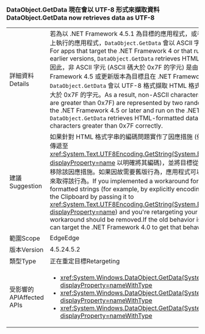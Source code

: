 ### <a name="dataobjectgetdata-now-retrieves-data-as-utf-8"></a><span data-ttu-id="28ada-101">DataObject.GetData 現在會以 UTF-8 形式來擷取資料</span><span class="sxs-lookup"><span data-stu-id="28ada-101">DataObject.GetData now retrieves data as UTF-8</span></span>

|   |   |
|---|---|
|<span data-ttu-id="28ada-102">詳細資料</span><span class="sxs-lookup"><span data-stu-id="28ada-102">Details</span></span>|<span data-ttu-id="28ada-103">若為以 .NET Framework 4.5.1 為目標的應用程式，或者在 .NET Framework 4.5.1 或舊版上執行的應用程式，<code>DataObject.GetData</code> 會以 ASCII 字串形式來擷取 HTML 格式的資料。</span><span class="sxs-lookup"><span data-stu-id="28ada-103">For apps that target the .NET Framework 4 or that run on the .NET Framework 4.5.1 or earlier versions, <code>DataObject.GetData</code> retrieves HTML-formatted data as an ASCII string.</span></span> <span data-ttu-id="28ada-104">因此，非 ASCII 字元 (ASCII 碼大於 0x7F 的字元) 是由兩個隨機字元呈現。若為以 .NET Framework 4.5 或更新版本為目標且在 .NET Framework 4.5.2 上執行的應用程式，<code>DataObject.GetData</code> 會以 UTF-8 格式擷取 HTML 格式資料，UTF-8 格式可以正確地呈現大於 0x7F 的字元。</span><span class="sxs-lookup"><span data-stu-id="28ada-104">As a result, non-ASCII characters (characters whose ASCII codes are greater than 0x7F) are represented by two random characters.For apps that target the .NET Framework 4.5 or later and run on the .NET Framework 4.5.2, <code>DataObject.GetData</code> retrieves HTML-formatted data as UTF-8, which represents characters greater than 0x7F correctly.</span></span>|
|<span data-ttu-id="28ada-105">建議</span><span class="sxs-lookup"><span data-stu-id="28ada-105">Suggestion</span></span>|<span data-ttu-id="28ada-106">如果針對 HTML 格式字串的編碼問題實作了因應措施 (例如將從 [剪貼簿] 擷取的 HTML 字串傳遞至 <xref:System.Text.UTF8Encoding.GetString(System.Byte[],System.Int32,System.Int32)?displayProperty=name> 以明確將其編碼)，並將目標從應用程式 4 版重定為 4.5 版，則應該移除該因應措施。如果因故需要舊版行為，應用程式可以將目標設為 .NET Framework 4.0 來取得該行為。</span><span class="sxs-lookup"><span data-stu-id="28ada-106">If you implemented a workaround for the encoding problem with HTML-formatted strings (for example, by explicitly encoding the HTML string retrieved from the Clipboard by passing it to <xref:System.Text.UTF8Encoding.GetString(System.Byte[],System.Int32,System.Int32)?displayProperty=name>) and you're retargeting your app from version 4 to 4.5, that workaround should be removed.If the old behavior is needed for some reason, the app can target the .NET Framework 4.0 to get that behavior.</span></span>|
|<span data-ttu-id="28ada-107">範圍</span><span class="sxs-lookup"><span data-stu-id="28ada-107">Scope</span></span>|<span data-ttu-id="28ada-108">Edge</span><span class="sxs-lookup"><span data-stu-id="28ada-108">Edge</span></span>|
|<span data-ttu-id="28ada-109">版本</span><span class="sxs-lookup"><span data-stu-id="28ada-109">Version</span></span>|<span data-ttu-id="28ada-110">4.5.2</span><span class="sxs-lookup"><span data-stu-id="28ada-110">4.5.2</span></span>|
|<span data-ttu-id="28ada-111">類型</span><span class="sxs-lookup"><span data-stu-id="28ada-111">Type</span></span>|<span data-ttu-id="28ada-112">正在重定目標</span><span class="sxs-lookup"><span data-stu-id="28ada-112">Retargeting</span></span>|
|<span data-ttu-id="28ada-113">受影響的 API</span><span class="sxs-lookup"><span data-stu-id="28ada-113">Affected APIs</span></span>|<ul><li><xref:System.Windows.DataObject.GetData(System.String)?displayProperty=nameWithType></li><li><xref:System.Windows.DataObject.GetData(System.Type)?displayProperty=nameWithType></li><li><xref:System.Windows.DataObject.GetData(System.String,System.Boolean)?displayProperty=nameWithType></li></ul>|

